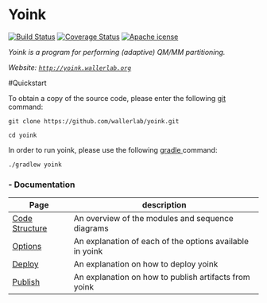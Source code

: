 # Yoink  
[![Build Status](https://travis-ci.org/wallerlab/yoink.svg?branch=master)](https://travis-ci.org/wallerlab/yoink)
[![Coverage Status](https://coveralls.io/repos/github/wallerlab/yoink/badge.svg?branch=master)](https://coveralls.io/github/wallerlab/yoink?branch=master)
[![Apache icense](http://img.shields.io/badge/license-APACHE2-blue.svg)](https://www.apache.org/licenses/LICENSE-2.0.html)

*Yoink is a program for performing (adaptive) QM/MM partitioning.*



*Website: [`http://yoink.wallerlab.org`](http://yoink.wallerlab.org)*



#Quickstart

To obtain a copy of the source code, please enter the following [git](https://git-scm.com/) command:

`git clone https://github.com/wallerlab/yoink.git`

`cd yoink`

In order to run yoink, please use the following [gradle ](https://gradle.org/) command:

`./gradlew yoink`



### -	Documentation
| Page | description |
| ------------- |-------------|
|[Code Structure](https://github.com/wallerlab/yoink/wiki/structure) | An overview of the modules and sequence diagrams |
|[Options](https://github.com/wallerlab/yoink/wiki/options) | An explanation of each of the options available in yoink |
|[Deploy](https://github.com/wallerlab/yoink/wiki/deploy) | An explanation on how to deploy yoink |
|[Publish](https://github.com/wallerlab/yoink/wiki/publish) | An explanation on how to publish artifacts from yoink |




